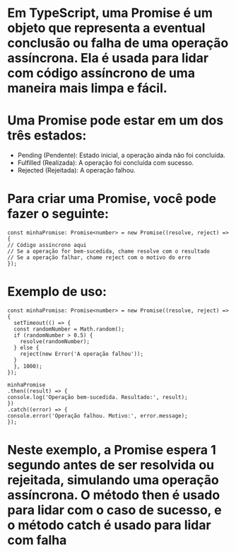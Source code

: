 # Em TypeScript, uma Promise é um objeto que representa a eventual conclusão ou falha de uma operação assíncrona. Ela é usada para lidar com código assíncrono de uma maneira mais limpa e fácil.

# Uma Promise pode estar em um dos três estados:

- Pending (Pendente): Estado inicial, a operação ainda não foi concluída.
- Fulfilled (Realizada): A operação foi concluída com sucesso.
- Rejected (Rejeitada): A operação falhou.

# Para criar uma Promise, você pode fazer o seguinte:

```
const minhaPromise: Promise<number> = new Promise((resolve, reject) => {
// Código assíncrono aqui
// Se a operação for bem-sucedida, chame resolve com o resultado
// Se a operação falhar, chame reject com o motivo do erro
});

```

# Exemplo de uso:

```
const minhaPromise: Promise<number> = new Promise((resolve, reject) => {
  setTimeout(() => {
  const randomNumber = Math.random();
  if (randomNumber > 0.5) {
    resolve(randomNumber);
  } else {
    reject(new Error('A operação falhou'));
  }
  }, 1000);
});

minhaPromise
.then((result) => {
console.log('Operação bem-sucedida. Resultado:', result);
})
.catch((error) => {
console.error('Operação falhou. Motivo:', error.message);
});
```

# Neste exemplo, a Promise espera 1 segundo antes de ser resolvida ou rejeitada, simulando uma operação assíncrona. O método then é usado para lidar com o caso de sucesso, e o método catch é usado para lidar com falha
